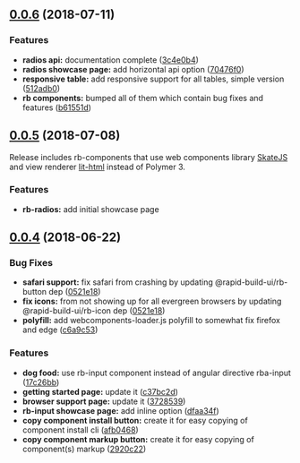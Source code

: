 ## [0.0.6](https://github.com/rapid-build-ui/rapid-build-ui.io/compare/v0.0.5...v0.0.6) (2018-07-11)


### Features

* **radios api:** documentation complete ([3c4e0b4](https://github.com/rapid-build-ui/rapid-build-ui.io/commit/3c4e0b4))
* **radios showcase page:** add horizontal api option ([70476f0](https://github.com/rapid-build-ui/rapid-build-ui.io/commit/70476f0))
* **responsive table:** add responsive support for all tables, simple version ([512adb0](https://github.com/rapid-build-ui/rapid-build-ui.io/commit/512adb0))
* **rb components:** bumped all of them which contain bug fixes and features ([b61551d](https://github.com/rapid-build-ui/rapid-build-ui.io/commit/b61551d))



## [0.0.5](https://github.com/rapid-build-ui/rapid-build-ui.io/compare/v0.0.4...v0.0.5) (2018-07-08)


Release includes rb-components that use web components library [SkateJS](http://skatejs.netlify.com/) and view renderer [lit-html](https://polymer.github.io/lit-html/) instead of Polymer 3.


### Features

* **rb-radios:** add initial showcase page



## [0.0.4](https://github.com/rapid-build-ui/rapid-build-ui.io/compare/v0.0.3...v0.0.4) (2018-06-22)


### Bug Fixes

* **safari support:** fix safari from crashing by updating @rapid-build-ui/rb-button dep ([0521e18](https://github.com/rapid-build-ui/rapid-build-ui.io/commit/0521e18))
* **fix icons:** from not showing up for all evergreen browsers by updating @rapid-build-ui/rb-icon dep ([0521e18](https://github.com/rapid-build-ui/rapid-build-ui.io/commit/0521e18))
* **polyfill:** add webcomponents-loader.js polyfill to somewhat fix firefox and edge ([c6a9c53](https://github.com/rapid-build-ui/rapid-build-ui.io/commit/c6a9c53))


### Features

* **dog food:** use rb-input component instead of angular directive rba-input ([17c26bb](https://github.com/rapid-build-ui/rapid-build-ui.io/commit/17c26bb))
* **getting started page:** update it ([c37bc2d](https://github.com/rapid-build-ui/rapid-build-ui.io/commit/c37bc2d))
* **browser support page:** update it ([3728539](https://github.com/rapid-build-ui/rapid-build-ui.io/commit/3728539))
* **rb-input showcase page:** add inline option ([dfaa34f](https://github.com/rapid-build-ui/rapid-build-ui.io/commit/dfaa34f))
* **copy component install button:** create it for easy copying of component install cli ([afb0468](https://github.com/rapid-build-ui/rapid-build-ui.io/commit/afb0468))
* **copy component markup button:** create it for easy copying of component(s) markup ([2920c22](https://github.com/rapid-build-ui/rapid-build-ui.io/commit/2920c22))



